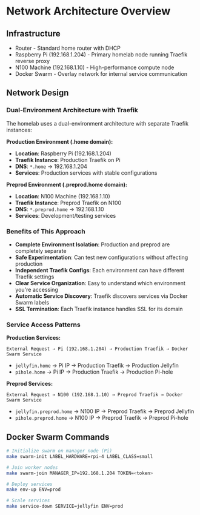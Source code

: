 # Network Architecture Overview
## Infrastructure

* Router - Standard home router with DHCP
* Raspberry Pi (192.168.1.204) - Primary homelab node running Traefik reverse proxy
* N100 Machine (192.168.1.10) - High-performance compute node
* Docker Swarm - Overlay network for internal service communication

## Network Design

### Dual-Environment Architecture with Traefik

The homelab uses a dual-environment architecture with separate Traefik instances:

**Production Environment (.home domain):**
- **Location**: Raspberry Pi (192.168.1.204)
- **Traefik Instance**: Production Traefik on Pi
- **DNS**: `*.home` → 192.168.1.204
- **Services**: Production services with stable configurations

**Preprod Environment (.preprod.home domain):**
- **Location**: N100 Machine (192.168.1.10)  
- **Traefik Instance**: Preprod Traefik on N100
- **DNS**: `*.preprod.home` → 192.168.1.10
- **Services**: Development/testing services

### Benefits of This Approach

- **Complete Environment Isolation**: Production and preprod are completely separate
- **Safe Experimentation**: Can test new configurations without affecting production
- **Independent Traefik Configs**: Each environment can have different Traefik settings
- **Clear Service Organization**: Easy to understand which environment you're accessing
- **Automatic Service Discovery**: Traefik discovers services via Docker Swarm labels
- **SSL Termination**: Each Traefik instance handles SSL for its domain

### Service Access Patterns

**Production Services:**
```
External Request → Pi (192.168.1.204) → Production Traefik → Docker Swarm Service
```
- `jellyfin.home` → Pi IP → Production Traefik → Production Jellyfin
- `pihole.home` → Pi IP → Production Traefik → Production Pi-hole

**Preprod Services:**
```
External Request → N100 (192.168.1.10) → Preprod Traefik → Docker Swarm Service  
```
- `jellyfin.preprod.home` → N100 IP → Preprod Traefik → Preprod Jellyfin
- `pihole.preprod.home` → N100 IP → Preprod Traefik → Preprod Pi-hole

## Docker Swarm Commands

```bash
# Initialize swarm on manager node (Pi)
make swarm-init LABEL_HARDWARE=rpi-4 LABEL_CLASS=small

# Join worker nodes
make swarm-join MANAGER_IP=192.168.1.204 TOKEN=<token>

# Deploy services
make env-up ENV=prod

# Scale services
make service-down SERVICE=jellyfin ENV=prod
```